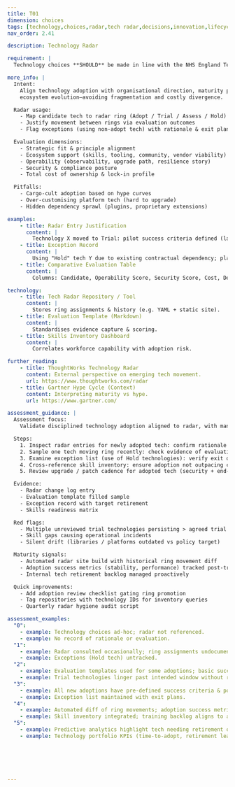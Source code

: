 ```yaml
---
title: T01
dimension: choices
tags: [technology,choices,radar,tech radar,decisions,innovation,lifecycle,governance,adoption,emerging]
nav_order: 2.41

description: Technology Radar

requirement: |
  Technology choices **SHOULD** be made in line with the NHS England Technology Radar, corporate direction and wider industry trends using the associated processes to support decision making. (Note there are overlaps with the Engineering red lines; ensure a consistent response and do not repeat assessments)

more_info: |
  Intent:
    Align technology adoption with organisational direction, maturity posture and
    ecosystem evolution—avoiding fragmentation and costly divergence.

  Radar usage:
    - Map candidate tech to radar ring (Adopt / Trial / Assess / Hold)
    - Justify movement between rings via evaluation outcomes
    - Flag exceptions (using non-adopt tech) with rationale & exit plan

  Evaluation dimensions:
    - Strategic fit & principle alignment
    - Ecosystem support (skills, tooling, community, vendor viability)
    - Operability (observability, upgrade path, resilience story)
    - Security & compliance posture
    - Total cost of ownership & lock-in profile

  Pitfalls:
    - Cargo-cult adoption based on hype curves
    - Over-customising platform tech (hard to upgrade)
    - Hidden dependency sprawl (plugins, proprietary extensions)

examples: 
    - title: Radar Entry Justification
      content: |
        Technology X moved to Trial: pilot success criteria defined (latency < 50ms, admin overhead < 1 FTE).
    - title: Exception Record
      content: |
        Using "Hold" tech Y due to existing contractual dependency; plan to retire by Q3.
    - title: Comparative Evaluation Table
      content: |
        Columns: Candidate, Operability Score, Security Score, Cost, Decision.

technology:
    - title: Tech Radar Repository / Tool
      content: |
        Stores ring assignments & history (e.g. YAML + static site).
    - title: Evaluation Template (Markdown)
      content: |
        Standardises evidence capture & scoring.
    - title: Skills Inventory Dashboard
      content: |
        Correlates workforce capability with adoption risk.

further_reading:
    - title: ThoughtWorks Technology Radar
      content: External perspective on emerging tech movement.
      url: https://www.thoughtworks.com/radar
    - title: Gartner Hype Cycle (Context)
      content: Interpreting maturity vs hype.
      url: https://www.gartner.com/

assessment_guidance: |
  Assessment focus:
    Validate disciplined technology adoption aligned to radar, with managed exceptions and lifecycle review.

  Steps:
    1. Inspect radar entries for newly adopted tech: confirm rationale & success criteria defined pre-adoption.
    2. Sample one tech moving ring recently: check evidence of evaluation vs criteria (not opinion only).
    3. Examine exception list (use of Hold technologies): verify exit or mitigation plan.
    4. Cross-reference skill inventory: ensure adoption not outpacing capability (training / hiring plan present).
    5. Review upgrade / patch cadence for adopted tech (security + end-of-life awareness).

  Evidence:
    - Radar change log entry
    - Evaluation template filled sample
    - Exception record with target retirement
    - Skills readiness matrix

  Red flags:
    - Multiple unreviewed trial technologies persisting > agreed trial window
    - Skill gaps causing operational incidents
    - Silent drift (libraries / platforms outdated vs policy target)

  Maturity signals:
    - Automated radar site build with historical ring movement diff
    - Adoption success metrics (stability, performance) tracked post-trial
    - Internal tech retirement backlog managed proactively

  Quick improvements:
    - Add adoption review checklist gating ring promotion
    - Tag repositories with technology IDs for inventory queries
    - Quarterly radar hygiene audit script

assessment_examples:
  "0":
    - example: Technology choices ad-hoc; radar not referenced.
    - example: No record of rationale or evaluation.
  "1":
    - example: Radar consulted occasionally; ring assignments undocumented; success criteria absent.
    - example: Exceptions (Hold tech) untracked.
  "2":
    - example: Evaluation templates used for some adoptions; basic success metrics outlined.
    - example: Trial technologies linger past intended window without review.
  "3":
    - example: All new adoptions have pre-defined success criteria & post-trial evaluation; ring movements logged.
    - example: Exception list maintained with exit plans.
  "4":
    - example: Automated diff of ring movements; adoption success metrics feed dashboards guiding decisions.
    - example: Skill inventory integrated; training backlog aligns to adoption plan.
  "5":
    - example: Predictive analytics highlight tech needing retirement or upgrade; automated nudges for overdue trials.
    - example: Technology portfolio KPIs (time-to-adopt, retirement lead time) optimised & improving.






---
```

